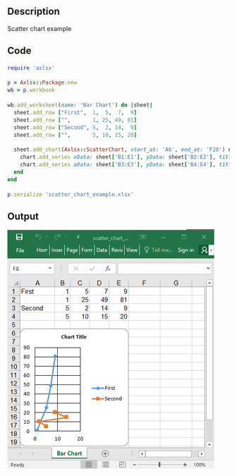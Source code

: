 ## Description

Scatter chart example

## Code

```ruby
require 'axlsx'

p = Axlsx::Package.new
wb = p.workbook

wb.add_worksheet(name: 'Bar Chart') do |sheet|
  sheet.add_row ["First",  1,  5,  7,  9]
  sheet.add_row ["",       1, 25, 49, 81]
  sheet.add_row ["Second", 5,  2, 14,  9]
  sheet.add_row ["",       5, 10, 15, 20]

  sheet.add_chart(Axlsx::ScatterChart, start_at: 'A6', end_at: 'F20') do |chart|
    chart.add_series xData: sheet['B1:E1'], yData: sheet['B2:E2'], title: sheet['A1']
    chart.add_series xData: sheet['B3:E3'], yData: sheet['B4:E4'], title: sheet['A3']
  end
end

p.serialize 'scatter_chart_example.xlsx'
```

## Output

![Output](images/scatter_chart_example.png "Output")
